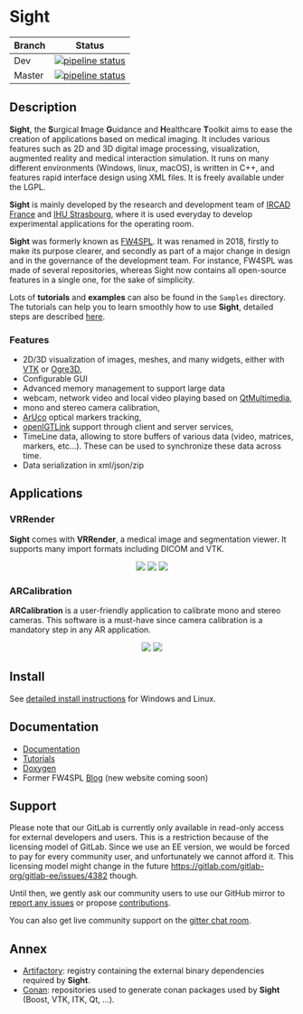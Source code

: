 # Sight

| Branch |    Status |
|--------|-----------|
| Dev    | [![pipeline status](https://gitlab.ihu-strasbourg.eu.fr/Sight/sight/badges/dev/pipeline.svg)](https://gitlab.ihu-strasbourg.eu.fr/Sight/sight/commits/dev) |
| Master | [![pipeline status](https://gitlab.ihu-strasbourg.eu.fr/Sight/sight/badges/master/pipeline.svg)](https://gitlab.ihu-strasbourg.eu.fr/Sight/sight/commits/master) |

## Description

**Sight**, the **S**urgical **I**mage **G**uidance and **H**ealthcare **T**oolkit aims to ease the creation of applications based on medical imaging.
It includes various features such as 2D and 3D digital image processing, visualization, augmented reality and medical interaction simulation. It runs on many different environments (Windows, linux, macOS), is written in C++, and features rapid interface design using XML files. It is freely available under the LGPL.

**Sight** is mainly developed by the research and development team of [IRCAD France](https://www.ircad.fr) and [IHU Strasbourg](https://www.ihu-strasbourg.eu), where it is used everyday to develop experimental applications for the operating room.

**Sight** was formerly known as [FW4SPL](https://github.com/fw4spl-org/fw4spl). It was renamed in 2018, firstly to make its purpose clearer, and secondly as part of a major change in design and in the governance of the development team. For instance, FW4SPL was made of several repositories, whereas Sight now contains all open-source features in a single one, for the sake of simplicity.

Lots of **tutorials** and **examples** can also be found in the `Samples` directory. The tutorials can help you to learn smoothly how to use **Sight**, detailed steps are described [here](https://sight.pages.ihu-strasbourg.eu/sight-doc/Tutorials/index.html).

### Features

* 2D/3D visualization of images, meshes, and many widgets, either with [VTK](https://www.vtk.org/) or [Ogre3D](https://www.ogre3d.org/),
* Configurable GUI
* Advanced memory management to support large data
* webcam, network video and local video playing based on [QtMultimedia](http://doc.qt.io/qt-5/qtmultimedia-index.html),
* mono and stereo camera calibration,
* [ArUco](https://sourceforge.net/projects/aruco/) optical markers tracking,
* [openIGTLink](http://openigtlink.org/) support through client and server services,
* TimeLine data, allowing to store buffers of various data (video, matrices, markers, etc...). These can be used to synchronize these data across time.
* Data serialization in xml/json/zip

## Applications

### VRRender

**Sight** comes with **VRRender**, a medical image and segmentation viewer. It supports many import formats including DICOM and VTK.

<div align="center">
    <img src="https://gitlab.ihu-strasbourg.eu.fr/sight/sight-doc/-/raw/dev/Introduction/media/SDB.png">
    <img src="https://gitlab.ihu-strasbourg.eu.fr/sight/sight-doc/-/raw/dev/Introduction/media/DICOM_nav_animated.gif">
    <img src="https://gitlab.ihu-strasbourg.eu.fr/sight/sight-doc/-/raw/dev/Introduction/media/VR_animated.gif">
</div>

### ARCalibration

**ARCalibration** is a user-friendly application to calibrate mono and stereo cameras. This software is a must-have since camera calibration is a mandatory step in any AR application.

<div align="center">
    <img src="https://gitlab.ihu-strasbourg.eu.fr/sight/sight-doc/-/raw/dev/Introduction/media/calibration.png">
    <img src="https://gitlab.ihu-strasbourg.eu.fr/sight/sight-doc/-/raw/dev/Introduction/media/reproj_animated.gif">
</div>

## Install

See [detailed install instructions](https://sight.pages.ircad.fr/sight-doc/Installation/index.html) for Windows and Linux.

## Documentation

* [Documentation](https://sight.pages.ihu-strasbourg.eu/sight-doc)
* [Tutorials](https://sight.pages.ihu-strasbourg.eu/sight-doc/Tutorials/index.html)
* [Doxygen](https://sight.pages.ihu-strasbourg.eu/sight)
* Former FW4SPL [Blog](http://fw4spl-org.github.io/fw4spl-blog/) (new website coming soon)

## Support

Please note that our GitLab is currently only available in read-only access
for external developers and users. This is a restriction because of the licensing
model of GitLab. Since we use an EE version, we would be forced to pay for every
community user, and unfortunately we cannot afford it. This licensing
model might change in the
future https://gitlab.com/gitlab-org/gitlab-ee/issues/4382 though.

Until then, we gently ask our community users to use our GitHub mirror to [report any issues](https://github.com/IRCAD-IHU/sight/issues)
or propose [contributions](https://github.com/IRCAD-IHU/sight/pulls).

You can also get live community support on the [gitter chat room](https://gitter.im/IRCAD-IHU/sight-support).

## Annex

* [Artifactory](https://conan.ircad.fr): registry containing the external binary dependencies required by **Sight**.
* [Conan](https://gitlab.ihu-strasbourg.eu.fr/conan): repositories used to generate conan packages used by **Sight** (Boost, VTK, ITK, Qt, ...).
